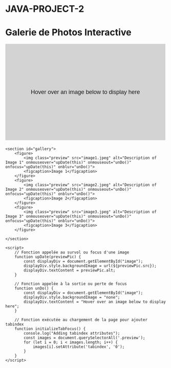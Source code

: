 # JAVA-PROJECT-2
<!DOCTYPE html>
<html lang="en">
<head>
    <meta charset="UTF-8">
    <meta name="viewport" content="width=device-width, initial-scale=1.0">
    <title>Galerie de Photos Interactive</title>
    <style>
        #image {
            width: 500px;
            height: 300px;
            background-color: lightgray;
            display: flex;
            align-items: center;
            justify-content: center;
            text-align: center;
            font-size: 18px;
            font-family: Arial, sans-serif;
            margin-bottom: 20px;
        }
        .preview {
            margin: 10px;
            width: 100px;
            height: 100px;
            cursor: pointer;
        }
        figure {
            display: inline-block;
            margin: 10px;
        }
        figcaption {
            text-align: center;
        }
    </style>
</head>
<body onload="initializeTabFocus()">
    <h1>Galerie de Photos Interactive</h1>
    <div id="image">Hover over an image below to display here</div>

    <section id="gallery">
        <figure>
            <img class="preview" src="image1.jpeg" alt="Description of Image 1" onmouseover="upDate(this)" onmouseout="unDo()" onfocus="upDate(this)" onblur="unDo()">
            <figcaption>Image 1</figcaption>
        </figure>
        <figure>
            <img class="preview" src="image2.jpeg" alt="Description of Image 2" onmouseover="upDate(this)" onmouseout="unDo()" onfocus="upDate(this)" onblur="unDo()">
            <figcaption>Image 2</figcaption>
        </figure>
        <figure>
            <img class="preview" src="image3.jpeg" alt="Description of Image 3" onmouseover="upDate(this)" onmouseout="unDo()" onfocus="upDate(this)" onblur="unDo()">
            <figcaption>Image 3</figcaption>
        </figure>
   
    </section>

    <script>
        // Fonction appelée au survol ou focus d'une image
        function upDate(previewPic) {
            const displayDiv = document.getElementById("image");
            displayDiv.style.backgroundImage = url(${previewPic.src});
            displayDiv.textContent = previewPic.alt;
        }

        // Fonction appelée à la sortie ou perte de focus
        function unDo() {
            const displayDiv = document.getElementById("image");
            displayDiv.style.backgroundImage = "none";
            displayDiv.textContent = "Hover over an image below to display here";
        }

        // Fonction exécutée au chargement de la page pour ajouter tabindex
        function initializeTabFocus() {
            console.log("Adding tabindex attributes");
            const images = document.querySelectorAll('.preview');
            for (let i = 0; i < images.length; i++) {
                images[i].setAttribute('tabindex', '0');
            }
        }
    </script>
</body>
</html>
